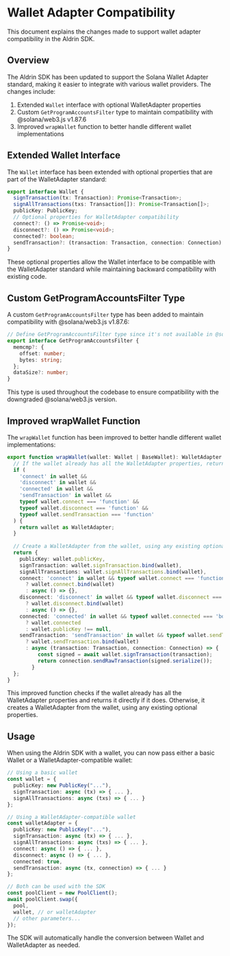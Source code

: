 # Wallet Adapter Compatibility

This document explains the changes made to support wallet adapter compatibility in the Aldrin SDK.

## Overview

The Aldrin SDK has been updated to support the Solana Wallet Adapter standard, making it easier to integrate with various wallet providers. The changes include:

1. Extended `Wallet` interface with optional WalletAdapter properties
2. Custom `GetProgramAccountsFilter` type to maintain compatibility with @solana/web3.js v1.87.6
3. Improved `wrapWallet` function to better handle different wallet implementations

## Extended Wallet Interface

The `Wallet` interface has been extended with optional properties that are part of the WalletAdapter standard:

```typescript
export interface Wallet {
  signTransaction(tx: Transaction): Promise<Transaction>;
  signAllTransactions(txs: Transaction[]): Promise<Transaction[]>;
  publicKey: PublicKey;
  // Optional properties for WalletAdapter compatibility
  connect?: () => Promise<void>;
  disconnect?: () => Promise<void>;
  connected?: boolean;
  sendTransaction?: (transaction: Transaction, connection: Connection) => Promise<string>;
}
```

These optional properties allow the Wallet interface to be compatible with the WalletAdapter standard while maintaining backward compatibility with existing code.

## Custom GetProgramAccountsFilter Type

A custom `GetProgramAccountsFilter` type has been added to maintain compatibility with @solana/web3.js v1.87.6:

```typescript
// Define GetProgramAccountsFilter type since it's not available in @solana/web3.js v1.87.6
export interface GetProgramAccountsFilter {
  memcmp?: {
    offset: number;
    bytes: string;
  };
  dataSize?: number;
}
```

This type is used throughout the codebase to ensure compatibility with the downgraded @solana/web3.js version.

## Improved wrapWallet Function

The `wrapWallet` function has been improved to better handle different wallet implementations:

```typescript
export function wrapWallet(wallet: Wallet | BaseWallet): WalletAdapter {
  // If the wallet already has all the WalletAdapter properties, return it directly
  if (
    'connect' in wallet && 
    'disconnect' in wallet && 
    'connected' in wallet && 
    'sendTransaction' in wallet &&
    typeof wallet.connect === 'function' &&
    typeof wallet.disconnect === 'function' &&
    typeof wallet.sendTransaction === 'function'
  ) {
    return wallet as WalletAdapter;
  }
  
  // Create a WalletAdapter from the wallet, using any existing optional properties
  return {
    publicKey: wallet.publicKey,
    signTransaction: wallet.signTransaction.bind(wallet),
    signAllTransactions: wallet.signAllTransactions.bind(wallet),
    connect: 'connect' in wallet && typeof wallet.connect === 'function' 
      ? wallet.connect.bind(wallet) 
      : async () => {},
    disconnect: 'disconnect' in wallet && typeof wallet.disconnect === 'function'
      ? wallet.disconnect.bind(wallet)
      : async () => {},
    connected: 'connected' in wallet && typeof wallet.connected === 'boolean'
      ? wallet.connected
      : wallet.publicKey !== null,
    sendTransaction: 'sendTransaction' in wallet && typeof wallet.sendTransaction === 'function'
      ? wallet.sendTransaction.bind(wallet)
      : async (transaction: Transaction, connection: Connection) => {
          const signed = await wallet.signTransaction(transaction);
          return connection.sendRawTransaction(signed.serialize());
        }
  };
}
```

This improved function checks if the wallet already has all the WalletAdapter properties and returns it directly if it does. Otherwise, it creates a WalletAdapter from the wallet, using any existing optional properties.

## Usage

When using the Aldrin SDK with a wallet, you can now pass either a basic Wallet or a WalletAdapter-compatible wallet:

```typescript
// Using a basic wallet
const wallet = {
  publicKey: new PublicKey("..."),
  signTransaction: async (tx) => { ... },
  signAllTransactions: async (txs) => { ... }
};

// Using a WalletAdapter-compatible wallet
const walletAdapter = {
  publicKey: new PublicKey("..."),
  signTransaction: async (tx) => { ... },
  signAllTransactions: async (txs) => { ... },
  connect: async () => { ... },
  disconnect: async () => { ... },
  connected: true,
  sendTransaction: async (tx, connection) => { ... }
};

// Both can be used with the SDK
const poolClient = new PoolClient();
await poolClient.swap({
  pool,
  wallet, // or walletAdapter
  // other parameters...
});
```

The SDK will automatically handle the conversion between Wallet and WalletAdapter as needed.